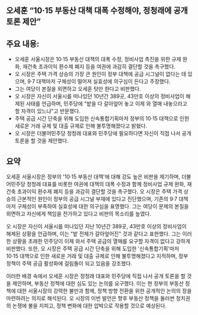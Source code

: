 ## 오세훈 “10·15 부동산 대책 대폭 수정해야, 정청래에 공개토론 제안”

## 주요 내용:
*   오세훈 서울시장은 10·15 부동산 대책의 대폭 수정, 정비사업 촉진을 위한 규제 완화, 재건축 초과이익 환수제 폐지 등을 여권에 과감히 결단할 것을 촉구했다.
*   오 시장은 주택 가격 상승의 가장 큰 원인이 정부 대책에 공급 시그널이 없다는 데 있으며, 9·7 대책마저 구체성이 떨어져 실효성에 의구심이 든다고 주장했다.
*   그는 여당이 본질을 외면하고 오세훈 탓만 한다고 비판했다.
*   오 시장은 자신이 서울시를 떠나있던 10년간 389곳, 43만호 이상의 정비사업이 해제된 사태를 언급하며, 민주당에 "밭을 다 갈아엎어 놓고 이제 와 열매 내놓으라고 할 자격이 있느냐"고 반문했다.
*   주택 공급 시간 단축을 위해 도입한 신속통합기획마저 정부의 10·15 대책으로 인한 새로운 거래 규제 및 대출 규제로 인해 불투명해졌다고 밝혔다.
*   오 시장은 더불어민주당 정청래 대표와 민주당에 필요하다면 자신이 직접 나서 공개 토론을 할 것을 제안했다.

## 요약
오세훈 서울시장은 정부의 '10·15 부동산 대책'에 대해 강도 높은 비판을 제기하며, 더불어민주당 정청래 대표를 비롯한 여권에 대책의 대폭 수정과 함께 정비사업 규제 완화, 재건축 초과이익 환수제 폐지 등을 과감히 결단할 것을 촉구했다. 오 시장은 주택 가격 상승의 근본적인 원인이 정부의 공급 시그널 부재에 있다고 진단했으며, 기존의 9·7 대책마저 구체성이 부족하여 실효성에 대한 의구심을 표명했다. 그는 여당이 문제의 본질을 외면하고 자신에게 책임을 전가하고 있다고 비판의 목소리를 높였다.

오 시장은 자신이 서울시를 떠나있던 지난 10년간 389곳, 43만호 이상의 정비사업이 해제된 상황을 언급하며, 이는 "밭 전체가 갈아엎어진" 것과 같다고 표현했다. 그는 이러한 상황을 초래한 민주당이 이제 와서 주택 공급의 열매를 요구할 자격이 없다고 강하게 비판했다. 또한, 오 시장은 주택 공급 시간 단축을 위해 도입한 '신속통합기획'마저 10·15 대책으로 인한 새로운 거래 및 대출 규제로 인해 불투명해졌다고 지적하며, 정부 정책이 주택 공급 활성화에 걸림돌이 되고 있음을 강조했다.

이러한 배경 속에서 오세훈 시장은 정청래 대표와 민주당에 직접 나서 공개 토론을 할 것을 제안하며, 부동산 정책에 대한 심도 있는 논의를 요구했다. 이는 현 정부의 부동산 정책에 대한 서울시장의 강력한 불만과 함께, 정책 방향 전환을 위한 공개적인 논의의 장을 마련하려는 의지로 해석된다. 오 시장의 이번 발언은 향후 부동산 정책을 둘러싼 정치권의 논쟁에 불을 지피고, 정책 변화에 대한 압박으로 작용할 것으로 예상된다.